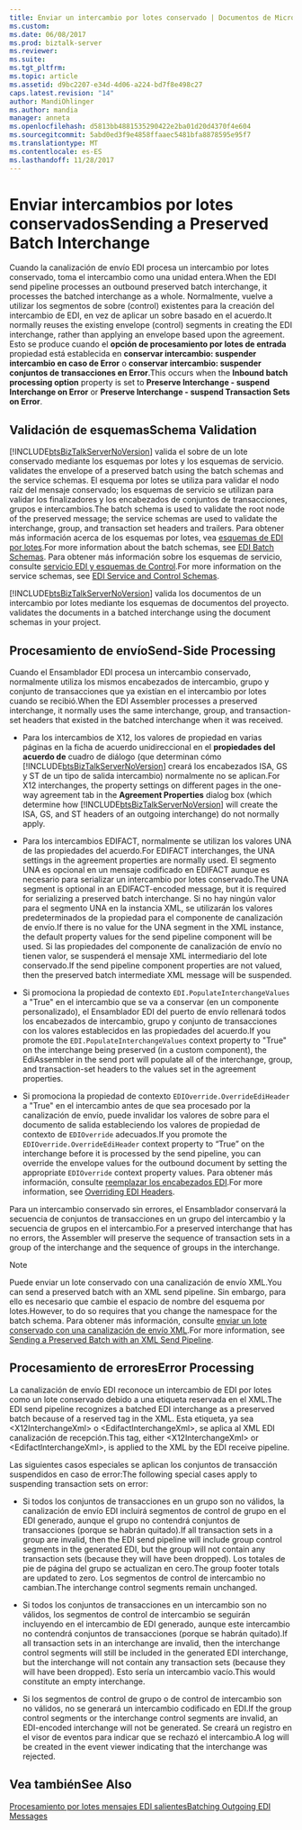 ```yaml
---
title: Enviar un intercambio por lotes conservado | Documentos de Microsoft
ms.custom: 
ms.date: 06/08/2017
ms.prod: biztalk-server
ms.reviewer: 
ms.suite: 
ms.tgt_pltfrm: 
ms.topic: article
ms.assetid: d9bc2207-e34d-4d06-a224-bd7f8e498c27
caps.latest.revision: "14"
author: MandiOhlinger
ms.author: mandia
manager: anneta
ms.openlocfilehash: d5813bb4881535290422e2ba01d20d4370f4e604
ms.sourcegitcommit: 5abd0ed3f9e4858ffaaec5481bfa8878595e95f7
ms.translationtype: MT
ms.contentlocale: es-ES
ms.lasthandoff: 11/28/2017
---
```

# <a name="sending-a-preserved-batch-interchange"></a><span data-ttu-id="8080f-102">Enviar intercambios por lotes conservados</span><span class="sxs-lookup"><span data-stu-id="8080f-102">Sending a Preserved Batch Interchange</span></span>
<span data-ttu-id="8080f-103">Cuando la canalización de envío EDI procesa un intercambio por lotes conservado, toma el intercambio como una unidad entera.</span><span class="sxs-lookup"><span data-stu-id="8080f-103">When the EDI send pipeline processes an outbound preserved batch interchange, it processes the batched interchange as a whole.</span></span> <span data-ttu-id="8080f-104">Normalmente, vuelve a utilizar los segmentos de sobre (control) existentes para la creación del intercambio de EDI, en vez de aplicar un sobre basado en el acuerdo.</span><span class="sxs-lookup"><span data-stu-id="8080f-104">It normally reuses the existing envelope (control) segments in creating the EDI interchange, rather than applying an envelope based upon the agreement.</span></span> <span data-ttu-id="8080f-105">Esto se produce cuando el **opción de procesamiento por lotes de entrada** propiedad está establecida en **conservar intercambio: suspender intercambio en caso de Error** o **conservar intercambio: suspender conjuntos de transacciones en Error**.</span><span class="sxs-lookup"><span data-stu-id="8080f-105">This occurs when the **Inbound batch processing option** property is set to **Preserve Interchange - suspend Interchange on Error** or **Preserve Interchange - suspend Transaction Sets on Error**.</span></span>  
  
## <a name="schema-validation"></a><span data-ttu-id="8080f-106">Validación de esquemas</span><span class="sxs-lookup"><span data-stu-id="8080f-106">Schema Validation</span></span>  
 [!INCLUDE[btsBizTalkServerNoVersion](../includes/btsbiztalkservernoversion-md.md)]<span data-ttu-id="8080f-107"> valida el sobre de un lote conservado mediante los esquemas por lotes y los esquemas de servicio.</span><span class="sxs-lookup"><span data-stu-id="8080f-107"> validates the envelope of a preserved batch using the batch schemas and the service schemas.</span></span> <span data-ttu-id="8080f-108">El esquema por lotes se utiliza para validar el nodo raíz del mensaje conservado; los esquemas de servicio se utilizan para validar los finalizadores y los encabezados de conjuntos de transacciones, grupos e intercambios.</span><span class="sxs-lookup"><span data-stu-id="8080f-108">The batch schema is used to validate the root node of the preserved message; the service schemas are used to validate the interchange, group, and transaction set headers and trailers.</span></span> <span data-ttu-id="8080f-109">Para obtener más información acerca de los esquemas por lotes, vea [esquemas de EDI por lotes](../core/edi-batch-schemas.md).</span><span class="sxs-lookup"><span data-stu-id="8080f-109">For more information about the batch schemas, see [EDI Batch Schemas](../core/edi-batch-schemas.md).</span></span> <span data-ttu-id="8080f-110">Para obtener más información sobre los esquemas de servicio, consulte [servicio EDI y esquemas de Control](../core/edi-service-and-control-schemas.md).</span><span class="sxs-lookup"><span data-stu-id="8080f-110">For more information on the service schemas, see [EDI Service and Control Schemas](../core/edi-service-and-control-schemas.md).</span></span>  
  
 [!INCLUDE[btsBizTalkServerNoVersion](../includes/btsbiztalkservernoversion-md.md)]<span data-ttu-id="8080f-111"> valida los documentos de un intercambio por lotes mediante los esquemas de documentos del proyecto.</span><span class="sxs-lookup"><span data-stu-id="8080f-111"> validates the documents in a batched interchange using the document schemas in your project.</span></span>  
  
## <a name="send-side-processing"></a><span data-ttu-id="8080f-112">Procesamiento de envío</span><span class="sxs-lookup"><span data-stu-id="8080f-112">Send-Side Processing</span></span>  
 <span data-ttu-id="8080f-113">Cuando el Ensamblador EDI procesa un intercambio conservado, normalmente utiliza los mismos encabezados de intercambio, grupo y conjunto de transacciones que ya existían en el intercambio por lotes cuando se recibió.</span><span class="sxs-lookup"><span data-stu-id="8080f-113">When the EDI Assembler processes a preserved interchange, it normally uses the same interchange, group, and transaction-set headers that existed in the batched interchange when it was received.</span></span>  
  
-   <span data-ttu-id="8080f-114">Para los intercambios de X12, los valores de propiedad en varias páginas en la ficha de acuerdo unidireccional en el **propiedades del acuerdo de** cuadro de diálogo (que determinan cómo [!INCLUDE[btsBizTalkServerNoVersion](../includes/btsbiztalkservernoversion-md.md)] creará los encabezados ISA, GS y ST de un tipo de salida intercambio) normalmente no se aplican.</span><span class="sxs-lookup"><span data-stu-id="8080f-114">For X12 interchanges, the property settings on different pages in the one-way agreement tab in the **Agreement Properties** dialog box (which determine how [!INCLUDE[btsBizTalkServerNoVersion](../includes/btsbiztalkservernoversion-md.md)] will create the ISA, GS, and ST headers of an outgoing interchange) do not normally apply.</span></span>  
  
-   <span data-ttu-id="8080f-115">Para los intercambios EDIFACT, normalmente se utilizan los valores UNA de las propiedades del acuerdo.</span><span class="sxs-lookup"><span data-stu-id="8080f-115">For EDIFACT interchanges, the UNA settings in the agreement properties are normally used.</span></span> <span data-ttu-id="8080f-116">El segmento UNA es opcional en un mensaje codificado en EDIFACT aunque es necesario para serializar un intercambio por lotes conservado.</span><span class="sxs-lookup"><span data-stu-id="8080f-116">The UNA segment is optional in an EDIFACT-encoded message, but it is required for serializing a preserved batch interchange.</span></span> <span data-ttu-id="8080f-117">Si no hay ningún valor para el segmento UNA en la instancia XML, se utilizarán los valores predeterminados de la propiedad para el componente de canalización de envío.</span><span class="sxs-lookup"><span data-stu-id="8080f-117">If there is no value for the UNA segment in the XML instance, the default property values for the send pipeline component will be used.</span></span> <span data-ttu-id="8080f-118">Si las propiedades del componente de canalización de envío no tienen valor, se suspenderá el mensaje XML intermediario del lote conservado.</span><span class="sxs-lookup"><span data-stu-id="8080f-118">If the send pipeline component properties are not valued, then the preserved batch intermediate XML message will be suspended.</span></span>  
  
-   <span data-ttu-id="8080f-119">Si promociona la propiedad de contexto `EDI.PopulateInterchangeValues` a "True" en el intercambio que se va a conservar (en un componente personalizado), el Ensamblador EDI del puerto de envío rellenará todos los encabezados de intercambio, grupo y conjunto de transacciones con los valores establecidos en las propiedades del acuerdo.</span><span class="sxs-lookup"><span data-stu-id="8080f-119">If you promote the `EDI.PopulateInterchangeValues` context property to "True" on the interchange being preserved (in a custom component), the EdiAssembler in the send port will populate all of the interchange, group, and transaction-set headers to the values set in the agreement properties.</span></span>  
  
-   <span data-ttu-id="8080f-120">Si promociona la propiedad de contexto `EDIOverride.OverrideEdiHeader` a "True" en el intercambio antes de que sea procesado por la canalización de envío, puede invalidar los valores de sobre para el documento de salida estableciendo los valores de propiedad de contexto de `EDIOverride` adecuados.</span><span class="sxs-lookup"><span data-stu-id="8080f-120">If you promote the `EDIOverride.OverrideEdiHeader` context property to “True” on the interchange before it is processed by the send pipeline, you can override the envelope values for the outbound document by setting the appropriate `EDIOverride` context property values.</span></span> <span data-ttu-id="8080f-121">Para obtener más información, consulte [reemplazar los encabezados EDI](../core/overriding-edi-headers.md).</span><span class="sxs-lookup"><span data-stu-id="8080f-121">For more information, see [Overriding EDI Headers](../core/overriding-edi-headers.md).</span></span>  
  
 <span data-ttu-id="8080f-122">Para un intercambio conservado sin errores, el Ensamblador conservará la secuencia de conjuntos de transacciones en un grupo del intercambio y la secuencia de grupos en el intercambio.</span><span class="sxs-lookup"><span data-stu-id="8080f-122">For a preserved interchange that has no errors, the Assembler will preserve the sequence of transaction sets in a group of the interchange and the sequence of groups in the interchange.</span></span>  
  
> [!NOTE]
>  <span data-ttu-id="8080f-123">Puede enviar un lote conservado con una canalización de envío XML.</span><span class="sxs-lookup"><span data-stu-id="8080f-123">You can send a preserved batch with an XML send pipeline.</span></span> <span data-ttu-id="8080f-124">Sin embargo, para ello es necesario que cambie el espacio de nombre del esquema por lotes.</span><span class="sxs-lookup"><span data-stu-id="8080f-124">However, to do so requires that you change the namespace for the batch schema.</span></span> <span data-ttu-id="8080f-125">Para obtener más información, consulte [enviar un lote conservado con una canalización de envío XML](../core/sending-a-preserved-batch-with-an-xml-send-pipeline.md).</span><span class="sxs-lookup"><span data-stu-id="8080f-125">For more information, see [Sending a Preserved Batch with an XML Send Pipeline](../core/sending-a-preserved-batch-with-an-xml-send-pipeline.md).</span></span>  
  
## <a name="error-processing"></a><span data-ttu-id="8080f-126">Procesamiento de errores</span><span class="sxs-lookup"><span data-stu-id="8080f-126">Error Processing</span></span>  
 <span data-ttu-id="8080f-127">La canalización de envío EDI reconoce un intercambio de EDI por lotes como un lote conservado debido a una etiqueta reservada en el XML.</span><span class="sxs-lookup"><span data-stu-id="8080f-127">The EDI send pipeline recognizes a batched EDI interchange as a preserved batch because of a reserved tag in the XML.</span></span> <span data-ttu-id="8080f-128">Esta etiqueta, ya sea \<X12InterchangeXml\> o \<EdifactInterchangeXml\>, se aplica al XML EDI canalización de recepción.</span><span class="sxs-lookup"><span data-stu-id="8080f-128">This tag, either \<X12InterchangeXml\> or \<EdifactInterchangeXml\>, is applied to the XML by the EDI receive pipeline.</span></span>  
  
 <span data-ttu-id="8080f-129">Las siguientes casos especiales se aplican los conjuntos de transacción suspendidos en caso de error:</span><span class="sxs-lookup"><span data-stu-id="8080f-129">The following special cases apply to suspending transaction sets on error:</span></span>  
  
-   <span data-ttu-id="8080f-130">Si todos los conjuntos de transacciones en un grupo son no válidos, la canalización de envío EDI incluirá segmentos de control de grupo en el EDI generado, aunque el grupo no contendrá conjuntos de transacciones (porque se habrán quitado).</span><span class="sxs-lookup"><span data-stu-id="8080f-130">If all transaction sets in a group are invalid, then the EDI send pipeline will include group control segments in the generated EDI, but the group will not contain any transaction sets (because they will have been dropped).</span></span> <span data-ttu-id="8080f-131">Los totales de pie de página del grupo se actualizan en cero.</span><span class="sxs-lookup"><span data-stu-id="8080f-131">The group footer totals are updated to zero.</span></span> <span data-ttu-id="8080f-132">Los segmentos de control de intercambio no cambian.</span><span class="sxs-lookup"><span data-stu-id="8080f-132">The interchange control segments remain unchanged.</span></span>  
  
-   <span data-ttu-id="8080f-133">Si todos los conjuntos de transacciones en un intercambio son no válidos, los segmentos de control de intercambio se seguirán incluyendo en el intercambio de EDI generado, aunque este intercambio no contendrá conjuntos de transacciones (porque se habrán quitado).</span><span class="sxs-lookup"><span data-stu-id="8080f-133">If all transaction sets in an interchange are invalid, then the interchange control segments will still be included in the generated EDI interchange, but the interchange will not contain any transaction sets (because they will have been dropped).</span></span> <span data-ttu-id="8080f-134">Esto sería un intercambio vacío.</span><span class="sxs-lookup"><span data-stu-id="8080f-134">This would constitute an empty interchange.</span></span>  
  
-   <span data-ttu-id="8080f-135">Si los segmentos de control de grupo o de control de intercambio son no válidos, no se generará un intercambio codificado en EDI.</span><span class="sxs-lookup"><span data-stu-id="8080f-135">If the group control segments or the interchange control segments are invalid, an EDI-encoded interchange will not be generated.</span></span> <span data-ttu-id="8080f-136">Se creará un registro en el visor de eventos para indicar que se rechazó el intercambio.</span><span class="sxs-lookup"><span data-stu-id="8080f-136">A log will be created in the event viewer indicating that the interchange was rejected.</span></span>  
  
## <a name="see-also"></a><span data-ttu-id="8080f-137">Vea también</span><span class="sxs-lookup"><span data-stu-id="8080f-137">See Also</span></span>  
 [<span data-ttu-id="8080f-138">Procesamiento por lotes mensajes EDI salientes</span><span class="sxs-lookup"><span data-stu-id="8080f-138">Batching Outgoing EDI Messages</span></span>](../core/batching-outgoing-edi-messages.md)